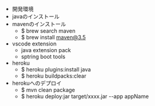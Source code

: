 - 開発環境
 - javaのインストール
 - mavenのインストール
   - $ brew search maven
   - $ brew install maven@3.5
 - vscode extension
   - java extension pack
   - sptring boot tools 
 - heroku
   - $ heroku plugins:install java
   - $ heroku buildpacks:clear
- herokuへのデプロイ
  - $ mvn clean package
  - $ heroku deploy:jar target/xxxx.jar --app appName
